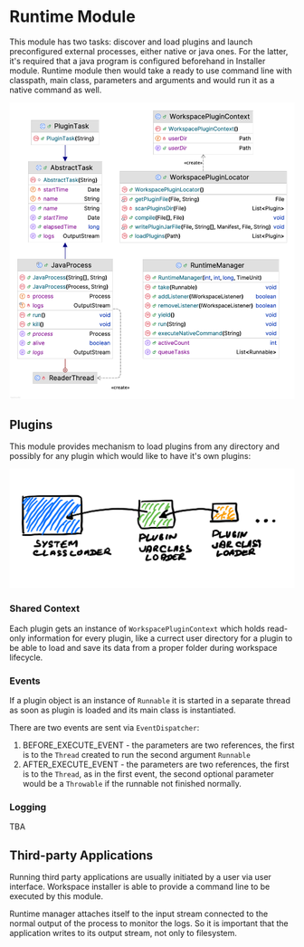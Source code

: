 # Runtime Module

This module has two tasks: discover and load plugins and launch preconfigured external 
processes, either native or java ones. For the latter, it's required that a java program is 
configured beforehand in Installer module. Runtime module then would take a ready to use
command line with classpath, main class, parameters and arguments and would run it as a native command as well.


<img src="./doc/runtime.png" alt="drawing" width="800px"/>


## Plugins

This module provides mechanism to load plugins from any directory and possibly
for any plugin which would like to have it's own plugins:


<img src="./doc/plugins_chaining.png" alt="drawing" width="600px"/>

### Shared Context 

Each plugin gets an instance of <code>WorkspacePluginContext</code> which 
holds read-only information for every plugin, like a currect user directory for a plugin
to be able to load and save its data from a proper folder during workspace lifecycle.

### Events

If a plugin object is an instance of <code>Runnable</code> it is started in a separate thread
as soon as plugin is loaded and its main class is instantiated. 

There are two events are sent via <code>EventDispatcher</code>:

1. BEFORE_EXECUTE_EVENT - the parameters are two references, the first is to the <code>Thread</code> created to run the second argument <code>Runnable</code>
2. AFTER_EXECUTE_EVENT - the parameters are two references, the first is to the <code>Thread</code>, 
as in the first event, the second optional parameter would be a <code>Throwable</code> if the runnable not finished normally.

### Logging

TBA

## Third-party Applications

Running third party applications are usually initiated by a user via user interface. Workspace
installer is able to provide a command line to be executed by this module. 

Runtime manager attaches itself to the input stream connected to the normal output of the process to monitor
the logs. So it is important that the application writes to its output stream, not only to filesystem.

